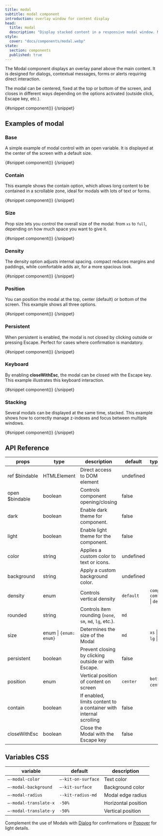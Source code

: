 ```yaml
---
title: modal
subtitle: modal component
introduction: overlay window for content display
head:
  title: modal
  description: "Display stacked content in a responsive modal window. Manages position, keyboard interaction and stacking."
style:
  cover: "docs/components/modal.webp"
state:
  section: components
  published: true
---
```


<script>
    import { Sandbox } from '$lib/components/index.js';
    // components
    import ModalBase from "$lib/components/docs/modal/modal-base.svelte";
    import ModalBaseCode from "$lib/components/docs/modal/modal-base.svelte?raw";
    import ModalContain from "$lib/components/docs/modal/modal-contain.svelte";
    import ModalContainCode from "$lib/components/docs/modal/modal-contain.svelte?raw";
    import ModalSize from "$lib/components/docs/modal/modal-size.svelte";
    import ModalSizeCode from "$lib/components/docs/modal/modal-size.svelte?raw";
    import ModalDensity from "$lib/components/docs/modal/modal-density.svelte";
    import ModalDensityCode from "$lib/components/docs/modal/modal-density.svelte?raw";
    import ModalPosition from "$lib/components/docs/modal/modal-position.svelte";
    import ModalPositionCode from "$lib/components/docs/modal/modal-position.svelte?raw";
    import ModalPersistent from "$lib/components/docs/modal/modal-persistent.svelte";
    import ModalPersistentCode from "$lib/components/docs/modal/modal-persistent.svelte?raw";
    import ModalKeyboard from "$lib/components/docs/modal/modal-keyboard.svelte";
    import ModalKeyboardCode from "$lib/components/docs/modal/modal-keyboard.svelte?raw";
    import ModalStack from "$lib/components/docs/modal/modal-stack.svelte";
    import ModalStackCode from "$lib/components/docs/modal/modal-stack.svelte?raw";
</script>

The Modal component displays an overlay panel above the main content. It is designed for dialogs, contextual messages, forms or alerts requiring direct interaction.

The modal can be centered, fixed at the top or bottom of the screen, and closes in different ways depending on the options activated (outside click, Escape key, etc.).

<Sandbox name="modal-sandbox" code={ModalBaseCode} presentation>
	{#snippet component()}
		<ModalBase/>
	{/snippet}
</Sandbox>

## Examples of modal

### Base

A simple example of modal control with an open variable. It is displayed at the center of the screen with a default size.

<Sandbox name="modal-base-sandbox" code={ModalBaseCode}>
	{#snippet component()}
		<ModalBase/>
	{/snippet}
</Sandbox>

### Contain

This example shows the contain option, which allows long content to be contained in a scrollable zone, ideal for modals with lots of text or forms.

<Sandbox name="modal-contain-sandbox" code={ModalContainCode}>
	{#snippet component()}
		<ModalContain/>
	{/snippet}
</Sandbox>

### Size

Prop size lets you control the overall size of the modal: from `xs` to `full`, depending on how much space you want to give it.

<Sandbox name="modal-size-sandbox" code={ModalSizeCode}>
	{#snippet component()}
		<ModalSize/>
	{/snippet}
</Sandbox>

### Density

The density option adjusts internal spacing. compact reduces margins and paddings, while comfortable adds air, for a more spacious look.

<Sandbox name="modal-density-sandbox" code={ModalDensityCode}>
	{#snippet component()}
		<ModalDensity/>
	{/snippet}
</Sandbox>

### Position

You can position the modal at the top, center (default) or bottom of the screen. This example shows all three options.

<Sandbox name="modal-position-sandbox" code={ModalPositionCode}>
	{#snippet component()}
		<ModalPosition/>
	{/snippet}
</Sandbox>

### Persistent

When persistent is enabled, the modal is not closed by clicking outside or pressing Escape. Perfect for cases where confirmation is mandatory.

<Sandbox name="modal-persistent-sandbox" code={ModalPersistentCode}>
	{#snippet component()}
		<ModalPersistent/>
	{/snippet}
</Sandbox>

### Keyboard

By enabling **closeWithEsc**, the modal can be closed with the Escape key. This example illustrates this keyboard interaction.

<Sandbox name="modal-keyboard-sandbox" code={ModalKeyboardCode}>
	{#snippet component()}
		<ModalKeyboard/>
	{/snippet}
</Sandbox>

### Stacking

Several modals can be displayed at the same time, stacked. This example shows how to correctly manage z-indexes and focus between multiple windows.

<Sandbox name="modal-stacking-sandbox" code={ModalStackCode}>
	{#snippet component()}
		<ModalStack/>
	{/snippet}
</Sandbox>

## API Reference

| props          | type                   | description                                                       | default   | type_extend                                    |
| -------------- | ---------------------- | ----------------------------------------------------------------- | --------- | ---------------------------------------------- |
| ref $bindable  | HTMLElement            | Direct access to DOM element                                      | undefined |                                                |
| open $bindable | boolean                | Controls component opening/closing                                | false     |                                                |
| dark           | boolean                | Enable dark theme for component.                                  | false     |                                                |
| light          | boolean                | Enable light theme for the component.                             | false     |                                                |
| color          | string                 | Applies a custom color to text or icons.                          | undefined |                                                |
| background     | string                 | Apply a custom background color.                                  | undefined |                                                |
| density        | enum                   | Controls vertical density                                         | `default` | `compact` \| `comfortable` \| `default`        |
| rounded        | string                 | Controls item rounding (`none`, `sm`, `md`, `lg`, etc.).          | `md`      |                                                |
| size           | enum \| `{enum: enum}` | Determines the size of the Modal                                  | `md`      | `xs` \| `sm` \| `md` \| `lg` \| `xl` \| `full` |
| persistent     | boolean                | Prevent closing by clicking outside or with Escape.               | false     |                                                |
| position       | enum                   | Vertical position of content on screen                            | `center`  | `bottom` \| `center` \| `top`                  |
| contain        | boolean                | If enabled, limits content to a container with internal scrolling | false     |                                                |
| closeWithEsc   | boolean                | Close the Modal with the Escape key                               | false     |                                                |

## Variables CSS

| variable              | default            | description         |
| --------------------- | ------------------ | ------------------- |
| `–-modal-color`       | `–-kit-on-surface` | Text color          |
| `–-modal-background`  | `–-kit-surface`    | Background color    |
| `–-modal-radius`      | `--kit-radius-md`  | Modal edge radius   |
| `–-modal-translate-x` | `-50%`             | Horizontal position |
| `–-modal-translate-y` | `-50%`             | Vertical position   |

Complement the use of Modals with [Dialog](/docs/components/dialog) for confirmations or [Popover](/docs/components/popover) for light details.
